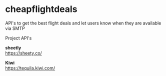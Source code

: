 # cheapflightdeals
API's to get the best flight deals and let users know when they are available via SMTP 

Project API's 

<strong>sheetly <br></strong>
https://sheety.co/  <br>
  
<strong>Kiwi </strong><br>
https://tequila.kiwi.com/<br>

<br>
